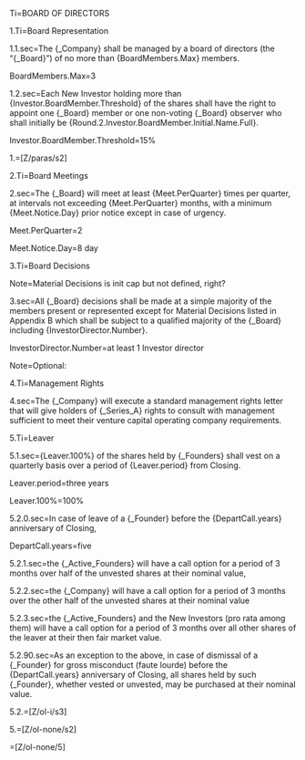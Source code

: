 Ti=BOARD OF DIRECTORS

1.Ti=Board Representation

1.1.sec=The {_Company} shall be managed by a board of directors (the “{_Board}”) of no more than {BoardMembers.Max} members.

BoardMembers.Max=3

1.2.sec=Each New Investor holding more than {Investor.BoardMember.Threshold} of the shares shall have the right to appoint one {_Board} member or one non-voting {_Board} observer who shall initially be {Round.2.Investor.BoardMember.Initial.Name.Full}.

Investor.BoardMember.Threshold=15%

1.=[Z/paras/s2]

2.Ti=Board Meetings

2.sec=The {_Board} will meet at least {Meet.PerQuarter} times per quarter, at intervals not exceeding {Meet.PerQuarter} months, with a minimum {Meet.Notice.Day} prior notice except in case of urgency.  		

Meet.PerQuarter=2

Meet.Notice.Day=8 day

3.Ti=Board Decisions

Note=Material Decisions is init cap but not defined, right?

3.sec=All {_Board} decisions shall be made at a simple majority of the members present or represented except for Material Decisions listed in Appendix B which shall be subject to a qualified majority of the {_Board} including {InvestorDirector.Number}.

InvestorDirector.Number=at least 1 Investor director

Note=Optional:

4.Ti=Management Rights

4.sec=The {_Company} will execute a standard management rights letter that will give holders of {_Series_A} rights to consult with management sufficient to meet their venture capital operating company requirements.

5.Ti=Leaver

5.1.sec={Leaver.100%} of the shares held by {_Founders} shall vest on a quarterly basis over a period of {Leaver.period} from Closing. 

Leaver.period=three years

Leaver.100%=100%

5.2.0.sec=In case of leave of a {_Founder} before the {DepartCall.years} anniversary of Closing, 

DepartCall.years=five

5.2.1.sec=the {_Active_Founders} will have a call option for a period of 3 months over half of the unvested shares at their nominal value,

5.2.2.sec=the {_Company} will have a call option for a period of 3 months over the other half of the unvested shares at their nominal value
 
5.2.3.sec=the {_Active_Founders} and the New Investors (pro rata among them) will have a call option for a period of 3 months over all other shares of the leaver at their then fair market value.

5.2.90.sec=As an exception to the above, in case of dismissal of a {_Founder} for gross misconduct (faute lourde) before the {DepartCall.years} anniversary of Closing, all shares held by such {_Founder}, whether vested or unvested, may be purchased at their nominal value. 

5.2.=[Z/ol-i/s3]

5.=[Z/ol-none/s2]

=[Z/ol-none/5]